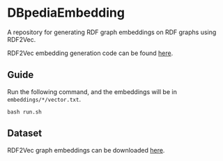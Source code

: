# DBpediaEmbedding
A repository for generating RDF graph embeddings on RDF graphs using RDF2Vec.

RDF2Vec embedding generation code can be found <a href="https://github.com/dwslab/jRDF2Vec">here</a>.

## Guide
Run the following command, and the embeddings will be in `embeddings/*/vector.txt`.

```
bash run.sh
```
## Dataset
RDF2Vec graph embeddings can be downloaded <a href="https://aaudk-my.sharepoint.com/:f:/g/personal/jm14ok_cs_aau_dk/EoQI_oUnO9pDodGjcymFJEoBwCOSRIYt4t6nnkIghxSYSQ?e=PzxMU8">here</a>.
